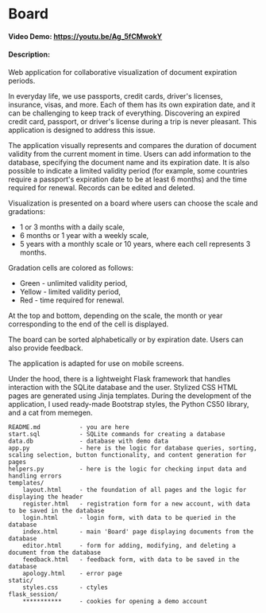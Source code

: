 # Board
#### Video Demo:  <https://youtu.be/Ag_5fCMwokY>
#### Description:
Web application for collaborative visualization of document expiration periods.

In everyday life, we use passports, credit cards, driver's licenses, insurance, visas, and more. Each of them has its own expiration date, and it can be challenging to keep track of everything. Discovering an expired credit card, passport, or driver's license during a trip is never pleasant. This application is designed to address this issue.

The application visually represents and compares the duration of document validity from the current moment in time. Users can add information to the database, specifying the document name and its expiration date. It is also possible to indicate a limited validity period (for example, some countries require a passport's expiration date to be at least 6 months) and the time required for renewal. Records can be edited and deleted.

Visualization is presented on a board where users can choose the scale and gradations:

* 1 or 3 months with a daily scale,
* 6 months or 1 year with a weekly scale,
* 5 years with a monthly scale or 10 years, where each cell represents 3 months.

Gradation cells are colored as follows:

* Green - unlimited validity period,
* Yellow - limited validity period,
* Red - time required for renewal.

At the top and bottom, depending on the scale, the month or year corresponding to the end of the cell is displayed.

The board can be sorted alphabetically or by expiration date. Users can also provide feedback.

The application is adapted for use on mobile screens.

Under the hood, there is a lightweight Flask framework that handles interaction with the SQLite database and the user. Stylized CSS HTML pages are generated using Jinja templates. During the development of the application, I used ready-made Bootstrap styles, the Python CS50 library, and a cat from memegen.

    README.md           - you are here
    start.sql           - SQLite commands for creating a database
    data.db             - database with demo data
    app.py              - here is the logic for database queries, sorting, scaling selection, button functionality, and content generation for pages
    helpers.py          - here is the logic for checking input data and handling errors
    templates/
        layout.html     - the foundation of all pages and the logic for displaying the header
        register.html   - registration form for a new account, with data to be saved in the database
        login.html      - login form, with data to be queried in the database
        index.html      - main 'Board' page displaying documents from the database
        editor.html     - form for adding, modifying, and deleting a document from the database
        feedback.html   - feedback form, with data to be saved in the database
        apology.html    - error page
    static/
        styles.css      - ctyles
    flask_session/
        ***********     - cookies for opening a demo account
